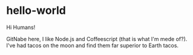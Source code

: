 # hello-world


Hi Humans! 

GitNabe here, I like Node.js and Coffeescript (that is what I'm mede of?).
I've had tacos on the moon and find them far superior to Earth tacos.
